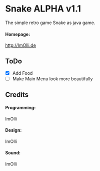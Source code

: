 # Snake ALPHA v1.1
The simple retro game Snake as java game.
#### Homepage:
http://ImOlli.de

## ToDo
- [x] Add Food
- [ ] Make Main Menu look more beautifully

## Credits
#### Programming:
ImOlli
#### Design:
ImOlli
#### Sound:
ImOlli
